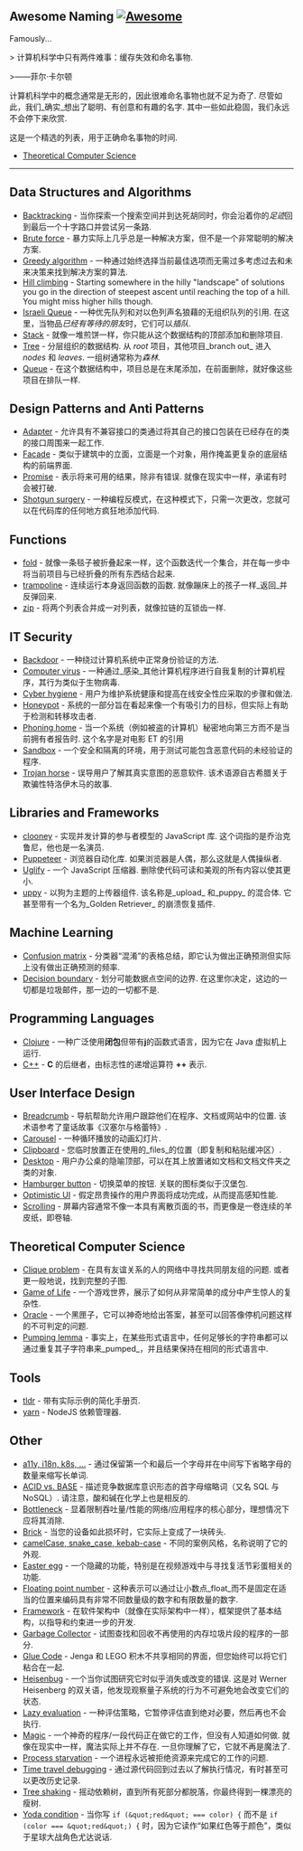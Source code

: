 <div class="github-widget" data-repo="gruhn/awesome-naming"></div>

## Awesome Naming [![Awesome](https://awesome.re/badge.svg)](https://awesome.re)

<!-- lint disable no-repeat-punctuation -->
Famously...
<!-- lint enable no-repeat-punctuation -->

&gt; 计算机科学中只有两件难事：缓存失效和命名事物.
> 
&gt;——菲尔·卡尔顿

计算机科学中的概念通常是无形的，因此很难命名事物也就不足为奇了.
尽管如此，我们_确实_想出了聪明、有创意和有趣的名字.
其中一些如此稳固，我们永远不会停下来欣赏.

这是一个精选的列表，用于正确命名事物的时间.


- [Theoretical Computer Science](#theoretical-computer-science) 

---

## Data Structures and Algorithms

- [Backtracking](https://de.wikipedia.org/wiki/Backtracking) - 当你探索一个搜索空间并到达死胡同时，你会沿着你的*足迹*回到最后一个十字路口并尝试另一条路. 
- [Brute force](https://en.m.wikipedia.org/wiki/Brute-force_search) - 暴力实际上几乎总是一种解决方案，但不是一个非常聪明的解决方案.
- [Greedy algorithm](https://en.wikipedia.org/wiki/Greedy_algorithm) - 一种通过始终选择当前最佳选项而无需过多考虑过去和未来决策来找到解决方案的算法.
- [Hill climbing](https://en.wikipedia.org/wiki/Hill_climbing) - Starting somewhere in the hilly "landscape" of solutions you go in the direction of steepest ascent until reaching the top of a hill. You might miss higher hills though. 
- [Israeli Queue](https://rapidapi.com/blog/israeli-queues-exploring-a-bizarre-data-structure/)  - 一种优先队列和对以色列声名狼藉的无组织队列的引用. 在这里，当物品*已经有等待的朋友*时，它们可以*插队*.
- [Stack](https://en.wikipedia.org/wiki/Stack_(abstract_data_type)) - 就像一堆煎饼一样，你只能从这个数据结构的顶部添加和删除项目.
- [Tree](https://en.wikipedia.org/wiki/Tree_(data_structure) ) - 分层组织的数据结构. 从 _root_ 项目，其他项目_branch out_ 进入 _nodes_ 和 _leaves_. 一组树通常称为*森林*.
- [Queue](https://en.wikipedia.org/wiki/Queue_(abstract_data_type)) - 在这个数据结构中，项目总是在末尾添加，在前面删除，就好像这些项目在排队一样.

## Design Patterns and Anti Patterns

- [Adapter](https://en.wikipedia.org/wiki/Adapter_pattern) - 允许具有不兼容接口的类通过将其自己的接口包装在已经存在的类的接口周围来一起工作.
- [Facade](https://en.wikipedia.org/wiki/Facade_pattern) - 类似于建筑中的立面，立面是一个对象，用作掩盖更复杂的底层结构的前端界面.
- [Promise](https://en.wikipedia.org/wiki/Futures_and_promises)  - 表示将来可用的结果，除非有错误. 就像在现实中一样，承诺有时会被打破.
- [Shotgun surgery](https://en.wikipedia.org/wiki/Shotgun_surgery) - 一种编程反模式，在这种模式下，只需一次更改，您就可以在代码库的任何地方疯狂地添加代码.

## Functions

- [fold](https://en.wikipedia.org/wiki/Fold_(higher-order_function)) - 就像一条毯子被折叠起来一样，这个函数迭代一个集合，并在每一步中将当前项目与已经折叠的所有东西结合起来.
- [trampoline](https://clojuredocs.org/clojure.core/trampoline)  - 连续运行本身返回函数的函数. 就像蹦床上的孩子一样_返回_并反弹回来. 
- [zip](https://hackage.haskell.org/package/base-4.12.0.0/docs/Prelude.html#v:zip) - 将两个列表合并成一对列表，就像拉链的互锁齿一样.

## IT Security

- [Backdoor](https://en.wikipedia.org/wiki/Backdoor_(computing)) - 一种绕过计算机系统中正常身份验证的方法.
- [Computer virus](https://en.wikipedia.org/wiki/Computer_virus) - 一种通过_感染_其他计算机程序进行自我复制的计算机程序，其行为类似于生物病毒.
- [Cyber hygiene](https://digitalguardian.com/blog/what-cyber-hygiene-definition-cyber-hygiene-benefits-best-practices-and-more) - 用户为维护系统健康和提高在线安全性应采取的步骤和做法.
- [Honeypot](https://en.wikipedia.org/wiki/Honeypot_(computing)) - 系统的一部分旨在看起来像一个有吸引力的目标，但实际上有助于检测和转移攻击者.
- [Phoning home](https://en.wikipedia.org/wiki/Phoning_home)  - 当一个系统（例如被盗的计算机）秘密地向第三方而不是当前拥有者报告时. 这个名字是对电影 ET 的引用
- [Sandbox](https://en.wikipedia.org/wiki/Sandbox_(computer_security)) - 一个安全和隔离的环境，用于测试可能包含恶意代码的未经验证的程序.
- [Trojan horse](https://en.wikipedia.org/wiki/Trojan_horse_(computing) ) - 误导用户了解其真实意图的恶意软件. 该术语源自古希腊关于欺骗性特洛伊木马的故事. 

## Libraries and Frameworks

- [clooney](https://github.com/GoogleChromeLabs/clooney)  - 实现并发计算的参与者模型的 JavaScript 库. 这个词指的是乔治克鲁尼，他也是一名演员.
- [Puppeteer](https://github.com/puppeteer/puppeteer)  - 浏览器自动化库. 如果浏览器是人偶，那么这就是人偶操纵者.
- [Uglify](https://github.com/mishoo/UglifyJS)  - 一个 JavaScript 压缩器. 删除使代码可读和美观的所有内容以使其更小.
- [uppy](https://github.com/transloadit/uppy)  - 以狗为主题的上传器组件. 该名称是_upload_ 和_puppy_ 的混合体. 它甚至带有一个名为_Golden Retriever_ 的崩溃恢复插件.

## Machine Learning

- [Confusion matrix](https://en.wikipedia.org/wiki/Confusion_matrix) - 分类器“混淆”的表格总结，即它认为做出正确预测但实际上没有做出正确预测的频率.
- [Decision boundary](https://en.wikipedia.org/wiki/Decision_boundary)  - 划分可能数据点空间的边界. 在这里你决定，这边的一切都是垃圾邮件，那一边的一切都不是. 

## Programming Languages

- [Clojure](https://clojure.org/) - 一种广泛使用**闭包**但带有**j**的函数式语言，因为它在 Java 虚拟机上运行.
- [C++](https://en.wikipedia.org/wiki/C%2B%2B#External_links) - **C** 的后继者，由标志性的递增运算符 **++** 表示.

## User Interface Design

- [Breadcrumb](https://en.wikipedia.org/wiki/Breadcrumb_(navigation) ) - 导航帮助允许用户跟踪他们在程序、文档或网站中的位置. 该术语参考了童话故事《汉塞尔与格蕾特》.
- [Carousel](https://www.nngroup.com/articles/designing-effective-carousels/) - 一种循环播放的动画幻灯片.
- [Clipboard](https://en.wikipedia.org/wiki/Clipboard_(computing)) - 您临时放置正在使用的_files_的位置（即复制和粘贴缓冲区）.
- [Desktop](https://en.wikipedia.org/wiki/Desktop_metaphor) - 用户办公桌的隐喻顶部，可以在其上放置诸如文档和文档文件夹之类的对象.
- [Hamburger button](https://en.wikipedia.org/wiki/Hamburger_button)  - 切换菜单的按钮. 关联的图标类似于汉堡包.
- [Optimistic UI](https://uxplanet.org/optimistic-1000-34d9eefe4c05) - 假定昂贵操作的用户界面将成功完成，从而提高感知性能.
- [Scrolling](https://en.wikipedia.org/wiki/Scrolling) - 屏幕内容通常不像一本具有离散页面的书，而更像是一卷连续的羊皮纸，即卷轴.

## Theoretical Computer Science

- [Clique problem](https://en.wikipedia.org/wiki/Clique_problem)  - 在具有友谊关系的人的网络中寻找共同朋友组的问题. 或者更一般地说，找到完整的子图.
- [Game of Life](https://en.wikipedia.org/wiki/Conway%27s_Game_of_Life) - 一个游戏世界，展示了如何从非常简单的成分中产生惊人的复杂性.
- [Oracle](https://en.wikipedia.org/wiki/Oracle_machine) - 一个黑匣子，它可以神奇地给出答案，甚至可以回答像停机问题这样的不可判定的问题. 
- [Pumping lemma](https://en.wikipedia.org/wiki/Pumping_lemma) - 事实上，在某些形式语言中，任何足够长的字符串都可以通过重复其子字符串来_pumped_，并且结果保持在相同的形式语言中.

## Tools

- [tldr](https://tldr.sh/) - 带有实际示例的简化手册页.
- [yarn](https://yarnpkg.com/) - NodeJS 依赖管理器.

## Other

- [a11y, i18n, k8s, ...](https://en.wikipedia.org/wiki/Numeronym) - 通过保留第一个和最后一个字母并在中间写下省略字母的数量来缩写长单词. 
- [ACID vs. BASE](https://www.johndcook.com/blog/2009/07/06/brewer-cap-theorem-base/)  - 描述竞争数据库意识形态的首字母缩略词（又名 SQL 与 NoSQL）. 请注意，酸和碱在化学上也是相反的.
- [Bottleneck](https://en.wikipedia.org/wiki/Bottleneck#Computing) - 显着限制吞吐量/性能的网络/应用程序的核心部分，理想情况下应将其消除.
- [Brick](https://en.m.wikipedia.org/wiki/Brick_(electronics)) - 当您的设备如此损坏时，它实际上变成了一块砖头.
- [camelCase, snake_case, kebab-case](https://en.wikipedia.org/wiki/Letter_case#Use_within_programming_languages) - 不同的案例风格，名称说明了它的外观.
- [Easter egg](https://en.wikipedia.org/wiki/Easter_egg_(media)) - 一个隐藏的功能，特别是在视频游戏中与寻找复活节彩蛋相关的功能.
- [Floating point number](https://floating-point-gui.de/formats/fp/) - 这种表示可以通过让小数点_float_而不是固定在适当的位置来编码具有非常不同数量级的数字和有限数量的数字.
- [Framework](https://en.wikipedia.org/wiki/Software_framework) - 在软件架构中（就像在实际架构中一样），框架提供了基本结构，以指导和约束进一步的开发.
- [Garbage Collector](https://en.m.wikipedia.org/wiki/Garbage_collection_(computer_science)) - 试图查找和回收不再使用的内存垃圾片段的程序的一部分.
- [Glue Code](https://en.wikipedia.org/wiki/Glue_code) - Jenga 和 LEGO 积木不共享相同的界面，但您始终可以将它们粘合在一起.
- [Heisenbug](https://en.wikipedia.org/wiki/Heisenbug)  - 一个当你试图研究它时似乎消失或改变的错误. 这是对 Werner Heisenberg 的双关语，他发现观察量子系统的行为不可避免地会改变它们的状态.
- [Lazy evaluation](https://en.wikipedia.org/wiki/Lazy_evaluation) - 一种评估策略，它暂停评估直到绝对必要，然后再也不会执行.
- [Magic](https://en.wikipedia.org/wiki/Magic_(programming) ) - 一个神奇的程序/一段代码正在做它的工作，但没有人知道如何做. 就像在现实中一样，魔法实际上并不存在. 一旦你理解了它，它就不再是魔法了.
- [Process starvation](https://en.wikipedia.org/wiki/Starvation_(computer_science)) - 一个进程永远被拒绝资源来完成它的工作的问题.
- [Time travel debugging](https://en.wikipedia.org/wiki/Time_travel_debugging) - 通过源代码回到过去以了解执行情况，有时甚至可以更改历史记录.
- [Tree shaking](https://en.wikipedia.org/wiki/Tree_shaking) - 摇动依赖树，直到所有死部分都脱落，你最终得到一棵漂亮的瘦树.
- [Yoda condition](https://eslint.org/docs/latest/rules/yoda) - 当你写 `if (&quot;red&quot; === color) {` 而不是 `if (color === &quot;red&quot;) {` 时，因为它读作“如果红色等于颜色”，类似于星球大战角色尤达说话.
